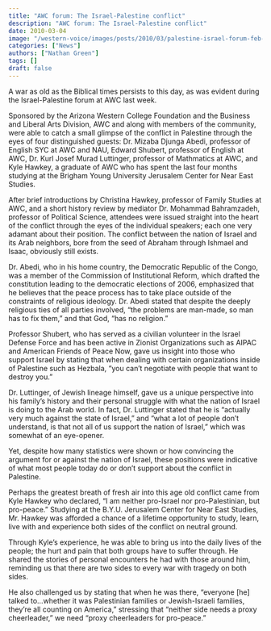 ```yaml
---
title: "AWC forum: The Israel-Palestine conflict"
description: "AWC forum: The Israel-Palestine conflict"
date: 2010-03-04
image: "/western-voice/images/posts/2010/03/palestine-israel-forum-feb-10.jpg"
categories: ["News"]
authors: ["Nathan Green"]
tags: []
draft: false
---
```

A war as old as the Biblical times persists to this day, as was evident during the Israel-Palestine forum at AWC last week.

Sponsored by the Arizona Western College Foundation and the Business and Liberal Arts Division, AWC and along with members of the community, were able to catch a small glimpse of the conflict in Palestine through the eyes of four distinguished guests: Dr. Mizaba Djunga Abedi, professor of English SYC at AWC and NAU, Edward Shubert, professor of English at AWC, Dr. Kurl Josef Murad Luttinger, professor of Mathmatics at AWC, and Kyle Hawkey, a graduate of AWC who has spent the last four months studying at the Brigham Young University Jerusalem Center for Near East Studies.

After brief introductions by Christina Hawkey, professor of Family Studies at AWC, and a short history review by mediator Dr. Mohammad Bahramzadeh, professor of Political Science, attendees were issued straight into the heart of the conflict through the eyes of the individual speakers; each one very adamant about their position. The conflict between the nation of Israel and its Arab neighbors, bore from the seed of Abraham through Ishmael and Isaac, obviously still exists.

Dr. Abedi, who in his home country, the Democratic Republic of the Congo, was a member of the Commission of Institutional Reform, which drafted the constitution leading to the democratic elections of 2006, emphasized that he believes that the peace process has to take place outside of the constraints of religious ideology. Dr. Abedi stated that despite the deeply religious ties of all parties involved, “the problems are man-made, so man has to fix them,” and that God, “has no religion.”

Professor Shubert, who has served as a civilian volunteer in the Israel Defense Force and has been active in Zionist Organizations such as AIPAC and American Friends of Peace Now, gave us insight into those who support Israel by stating that when dealing with certain organizations inside of Palestine such as Hezbala, “you can’t negotiate with people that want to destroy you.”

Dr. Luttinger, of Jewish lineage himself, gave us a unique perspective into his family’s history and their personal struggle with what the nation of Israel is doing to the Arab world. In fact, Dr. Luttinger stated that he is “actually very much against the state of Israel,” and “what a lot of people don’t understand, is that not all of us support the nation of Israel,” which was somewhat of an eye-opener.

Yet, despite how many statistics were shown or how convincing the argument for or against the nation of Israel, these positions were indicative of what most people today do or don’t support about the conflict in Palestine.

Perhaps the greatest breath of fresh air into this age old conflict came from Kyle Hawkey who declared, “I am neither pro-Israel nor pro-Palestinian, but pro-peace.” Studying at the B.Y.U. Jerusalem Center for Near East Studies, Mr. Hawkey was afforded a chance of a lifetime opportunity to study, learn, live with and experience both sides of the conflict on neutral ground.

Through Kyle’s experience, he was able to bring us into the daily lives of the people; the hurt and pain that both groups have to suffer through. He shared the stories of personal encounters he had with those around him, reminding us that there are two sides to every war with tragedy on both sides.

He also challenged us by stating that when he was there, “everyone [he] talked to…whether it was Palestinian families or Jewish-Israeli families, they’re all counting on America,” stressing that “neither side needs a proxy cheerleader,” we need “proxy cheerleaders for pro-peace.”